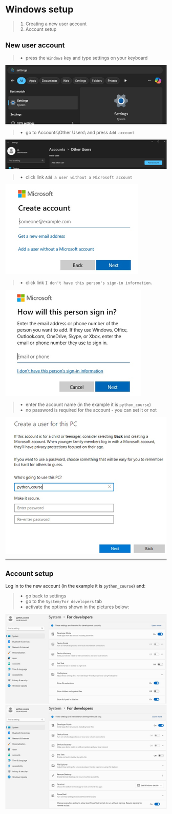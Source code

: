 # Windows setup

>1. Creating a new user account
>2. Account setup



## New user account

>- press the `Windows` key and type settings on your keyboard

![settings](./imgs/settings.jpg)

>- go to Accounts\Other Users\ and press `Add account`

![other_user](./imgs/other_user.jpg)

>- click link `Add a user without a Microsoft account`

![without_account](./imgs/without.jpg)

>- click link `I don't have this person's sign-in information.`

![account](./imgs/person_sign.jpg)

>- enter the account name (in the example it is `python_course`)
>- no password is required for the account - you can set it or not

![account](./imgs/user_name.jpg)

---

## Account setup
Log in to the new account (in the example it is `python_course`) and:
 >- go back to settings
 >- go to the `System/For developers` tab
 >- activate the options shown in the pictures below:

![setup1](./imgs/developer1.jpg)
![setup1](./imgs/developer2.jpg)
